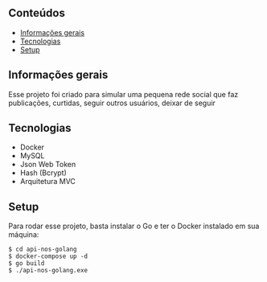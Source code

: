 ## Conteúdos
* [Informações gerais](#informacoes-gerais)
* [Tecnologias](#tecnologias)
* [Setup](#setup)

## Informações gerais
Esse projeto foi criado para simular uma pequena rede social que faz publicações, curtidas,
seguir outros usuários, deixar de seguir
	
## Tecnologias
* Docker
* MySQL
* Json Web Token
* Hash (Bcrypt)
* Arquitetura MVC
	
## Setup
Para rodar esse projeto, basta instalar o Go e ter o Docker instalado em sua máquina:

```
$ cd api-nos-golang
$ docker-compose up -d
$ go build
$ ./api-nos-golang.exe
```